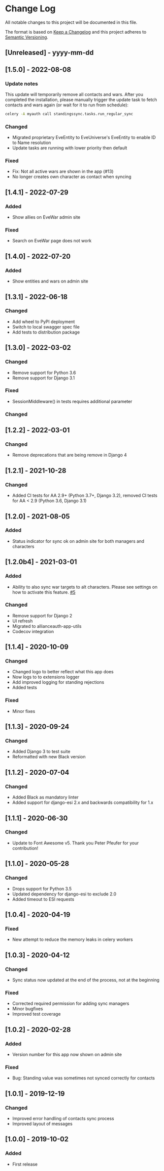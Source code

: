 # Change Log

All notable changes to this project will be documented in this file.

The format is based on [Keep a Changelog](http://keepachangelog.com/)
and this project adheres to [Semantic Versioning](http://semver.org/).

## [Unreleased] - yyyy-mm-dd

## [1.5.0] - 2022-08-08

### Update notes

This update will temporarily remove all contacts and wars. After you completed the installation, please manually trigger the update task to fetch contacts and wars again (or wait for it to run from schedule):

```bash
celery -A myauth call standingssync.tasks.run_regular_sync
```

### Changed

- Migrated proprietary EveEntity to EveUniverse's EveEntity to enable ID to Name resolution
- Update tasks are running with lower priority then default

### Fixed

- Fix: Not all active wars are shown in the app (#13)
- No longer creates own character as contact when syncing

## [1.4.1] - 2022-07-29

### Added

- Show allies on EveWar admin site

### Fixed

- Search on EveWar page does not work

## [1.4.0] - 2022-07-20

### Added

- Show entities and wars on admin site

## [1.3.1] - 2022-06-18

### Changed

- Add wheel to PyPI deployment
- Switch to local swagger spec file
- Add tests to distribution package

## [1.3.0] - 2022-03-02

### Changed

- Remove support for Python 3.6
- Remove support for Django 3.1

### Fixed

- SessionMiddleware() in tests requires additional parameter

### Changed

## [1.2.2] - 2022-03-01

### Changed

- Remove deprecations that are being remove in Django 4

## [1.2.1] - 2021-10-28

### Changed

- Added CI tests for AA 2.9+ (Python 3.7+, Django 3.2), removed CI tests for AA < 2.9 (Python 3.6, Django 3.1)

## [1.2.0] - 2021-08-05

### Added

- Status indicator for sync ok on admin site for both managers and characters

## [1.2.0b4] - 2021-03-01

### Added

- Ability to also sync war targets to alt characters. Please see settings on how to activate this feature. [#5](https://gitlab.com/ErikKalkoken/aa-standingssync/-/issues/5)

### Changed

- Remove support for Django 2
- UI refresh
- Migrated to allianceauth-app-utils
- Codecov integration

## [1.1.4] - 2020-10-09

### Changed

- Changed logo to better reflect what this app does
- Now logs to to extensions logger
- Add improved logging for standing rejections
- Added tests

### Fixed

- Minor fixes

## [1.1.3] - 2020-09-24

### Changed

- Added Django 3 to test suite
- Reformatted with new Black version

## [1.1.2] - 2020-07-04

### Changed

- Added Black as mandatory linter
- Added support for django-esi 2.x and backwards compatibility for 1.x

## [1.1.1] - 2020-06-30

### Changed

- Update to Font Awesome v5. Thank you Peter Pfeufer for your contribution!

## [1.1.0] - 2020-05-28

### Changed

- Drops support for Python 3.5
- Updated dependency for django-esi to exclude 2.0
- Added timeout to ESI requests

## [1.0.4] - 2020-04-19

### Fixed

- New attempt to reduce the memory leaks in celery workers

## [1.0.3] - 2020-04-12

### Changed

- Sync status now updated at the end of the process, not at the beginning

### Fixed

- Corrected required permission for adding sync managers
- Minor bugfixes
- Improved test coverage

## [1.0.2] - 2020-02-28

### Added

- Version number for this app now shown on admin site

### Fixed

- Bug: Standing value was sometimes not synced correctly for contacts

## [1.0.1] - 2019-12-19

### Changed

- Improved error handling of contacts sync process
- Improved layout of messages

## [1.0.0] - 2019-10-02

### Added

- First release
